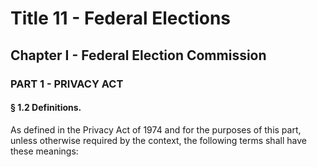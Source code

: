 
# Title 11 - Federal Elections
## Chapter I - Federal Election Commission
### PART 1 - PRIVACY ACT
#### § 1.2 Definitions.

As defined in the Privacy Act of 1974 and for the purposes of this part, unless otherwise required by the context, the following terms shall have these meanings:
